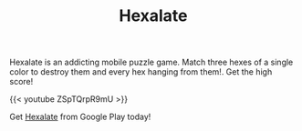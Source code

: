 ﻿---
title: Hexalate
featured_image: ''
omit_header_text: true
description: Play Hexalate Now!
type: page
menu: main
---
Hexalate is an addicting mobile puzzle game. Match three hexes of a single color to destroy them and every hex hanging from them!. Get the high score!

{{< youtube ZSpTQrpR9mU >}}

Get [Hexalate](https://play.google.com/store/apps/details?id=com.sadnessMonday.hexalate) from Google Play today!